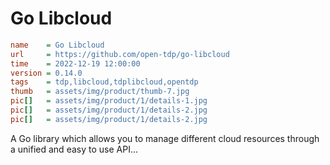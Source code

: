 # Go Libcloud

```ini
name    = Go Libcloud
url     = https://github.com/open-tdp/go-libcloud
time    = 2022-12-19 12:00:00
version = 0.14.0
tags    = tdp,libcloud,tdplibcloud,opentdp
thumb   = assets/img/product/thumb-7.jpg
pic[]   = assets/img/product/1/details-1.jpg
pic[]   = assets/img/product/1/details-2.jpg
pic[]   = assets/img/product/1/details-2.jpg
```

A Go library which allows you to manage different cloud resources through a unified and easy to use API...
